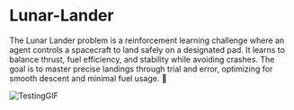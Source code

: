 # Lunar-Lander
The Lunar Lander problem is a reinforcement learning challenge where an agent controls a spacecraft to land safely on a designated pad. It learns to balance thrust, fuel efficiency, and stability while avoiding crashes. The goal is to master precise landings through trial and error, optimizing for smooth descent and minimal fuel usage. 🚀

![TestingGIF](https://github.com/user-attachments/assets/6e7f6b9c-206a-4a0f-8f8a-aa5cd5b03750)

